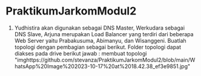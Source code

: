 # PraktikumJarkomModul2
1. Yudhistira akan digunakan sebagai DNS Master, Werkudara sebagai DNS Slave, Arjuna merupakan Load Balancer yang terdiri dari beberapa Web Server yaitu Prabakusuma, Abimanyu, dan Wisanggeni. Buatlah topologi dengan pembagian sebagai berikut. Folder topologi dapat diakses pada drive berikut 
jawab : membuat topologi
"imghttps://github.com/stevanza/PraktikumJarkomModul2/blob/main/WhatsApp%20Image%202023-10-17%20at%2018.42.38_ef3e9851.jpg"

